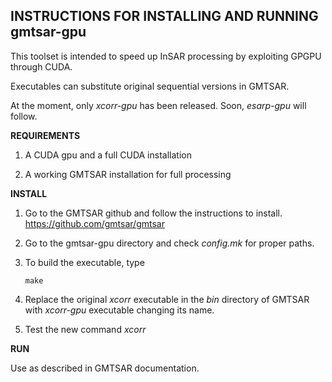 __INSTRUCTIONS FOR INSTALLING AND RUNNING gmtsar-gpu__
----------------------------------------------

This toolset is intended to speed up InSAR processing by exploiting GPGPU through CUDA. 

Executables can substitute original sequential versions in GMTSAR. 

At the moment, only _xcorr-gpu_ has been released. Soon, _esarp-gpu_ will follow.


__REQUIREMENTS__

1) A CUDA gpu and a full CUDA installation

2) A working GMTSAR installation for full processing

__INSTALL__

1) Go to the GMTSAR github and follow the instructions to install.
       https://github.com/gmtsar/gmtsar

2) Go to the gmtsar-gpu directory and check _config.mk_ for proper paths.

3) To build the executable, type

       make

4) Replace the original _xcorr_ executable in the _bin_ directory of GMTSAR with _xcorr-gpu_ executable changing its name.

5) Test the new command _xcorr_

__RUN__

Use as described in GMTSAR documentation.

